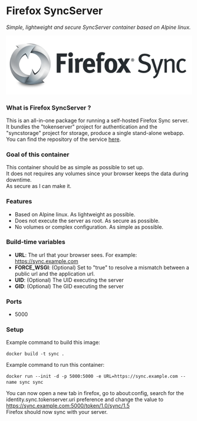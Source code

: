 Firefox SyncServer
==================
*Simple, lightweight and secure SyncServer container based on Alpine linux.*

![firefox syncserver](sync.png)

### What is Firefox SyncServer ?
This is an all-in-one package for running a self-hosted Firefox Sync server. It bundles the "tokenserver" project for authentication and the "syncstorage" project for storage, produce a single stand-alone webapp.  
You can find the repository of the service [here](https://github.com/mozilla-services/syncserver).  

### Goal of this container
This container should be as simple as possible to set up.  
It does not requires any volumes since your browser keeps the data during downtime.  
As secure as I can make it.  

### Features
- Based on Alpine linux. As lightweight as possible.
- Does not execute the server as root. As secure as possible.
- No volumes or complex configuration. As simple as possible.

### Build-time variables
- **URL**: The url that your browser sees. For example: https://sync.example.com
- **FORCE_WSGI**: (Optional) Set to "true" to resolve a mismatch between a public url and the application url.
- **UID**: (Optional) The UID executing the server
- **GID**: (Optional) The GID executing the server

### Ports
- 5000

### Setup
Example command to build this image:
```
docker build -t sync .
```
Example command to run this container:
```
docker run --init -d -p 5000:5000 -e URL=https://sync.example.com --name sync sync
```
You can now open a new tab in firefox, go to about:config, search for the identity.sync.tokenserver.uri preference and change the value to https://sync.example.com:5000/token/1.0/sync/1.5  
Firefox should now sync with your server.
